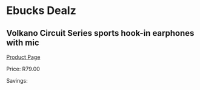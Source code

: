 
# Ebucks Dealz
## Volkano Circuit Series sports hook-in earphones with mic
[Product Page](https://www.ebucks.com/web/shop/productSelected.do?prodId=1196481873&catId=714972256)

Price: R79.00

Savings: 


	